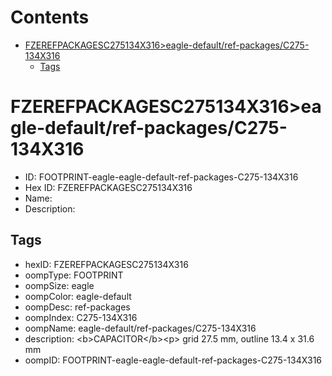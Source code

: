 



Contents
========

* [FZEREFPACKAGESC275134X316>eagle-default/ref-packages/C275-134X316](#fzerefpackagesc275134x316eagle-defaultref-packagesc275-134x316)
	* [Tags](#tags)

# FZEREFPACKAGESC275134X316>eagle-default/ref-packages/C275-134X316

- ID: FOOTPRINT-eagle-eagle-default-ref-packages-C275-134X316
- Hex ID: FZEREFPACKAGESC275134X316
- Name: 
- Description: 

## Tags

- hexID: FZEREFPACKAGESC275134X316
- oompType: FOOTPRINT
- oompSize: eagle
- oompColor: eagle-default
- oompDesc: ref-packages
- oompIndex: C275-134X316
- oompName: eagle-default/ref-packages/C275-134X316
- description: &lt;b&gt;CAPACITOR&lt;/b&gt;&lt;p&gt;&#xD;
grid 27.5 mm, outline 13.4 x 31.6 mm
- oompID: FOOTPRINT-eagle-eagle-default-ref-packages-C275-134X316
